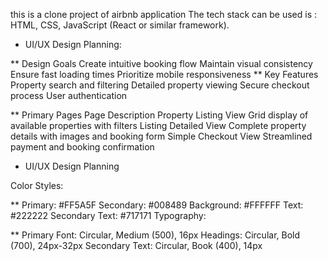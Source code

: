 this is a clone project of airbnb application
The tech stack can be used is : HTML, CSS, JavaScript (React or similar framework).

* UI/UX Design Planning:

** Design Goals
Create intuitive booking flow
Maintain visual consistency
Ensure fast loading times
Prioritize mobile responsiveness
** Key Features
Property search and filtering
Detailed property viewing
Secure checkout process
User authentication

** Primary Pages
Page	Description
Property Listing View	Grid display of available properties with filters
Listing Detailed View	Complete property details with images and booking form
Simple Checkout View	Streamlined payment and booking confirmation

* UI/UX Design Planning

Color Styles:

** Primary: #FF5A5F
Secondary: #008489
Background: #FFFFFF
Text: #222222
Secondary Text: #717171
Typography:

** Primary Font: Circular, Medium (500), 16px
Headings: Circular, Bold (700), 24px-32px
Secondary Text: Circular, Book (400), 14px
